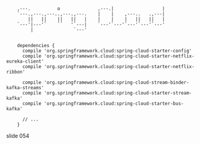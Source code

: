         
        ,---.          o              ,---.|                  |
        `---.,---.,---..,---.,---.    |    |    ,---..   .,---|
            ||   ||    ||   ||   |    |    |    |   ||   ||   |
        `---'|---'`    ``   '`---|    `---'`---'`---'`---'`---'
             |               `---'


        dependencies {
          compile 'org.springframework.cloud:spring-cloud-starter-config'
          compile 'org.springframework.cloud:spring-cloud-starter-netflix-eureka-client'
          compile 'org.springframework.cloud:spring-cloud-starter-netflix-ribbon'

          compile 'org.springframework.cloud:spring-cloud-stream-binder-kafka-streams'
          compile 'org.springframework.cloud:spring-cloud-starter-stream-kafka'
          compile 'org.springframework.cloud:spring-cloud-starter-bus-kafka'

          // ...
        }
















































































slide 054
